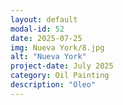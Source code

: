 ```yaml
---
layout: default
modal-id: 52
date: 2025-07-25
img: Nueva York/8.jpg
alt: "Nueva York"
project-date: July 2025
category: Oil Painting
description: "Oleo"
---
```

